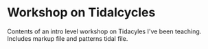 # Workshop on Tidalcycles
Contents of an intro level workshop on Tidacyles I've been teaching. Includes markup file and patterns tidal file.
